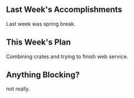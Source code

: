 ## Last Week's Accomplishments

Last week was spring break. 

## This Week's Plan

Combining crates and trying to finish web service.

## Anything Blocking?

not really.

